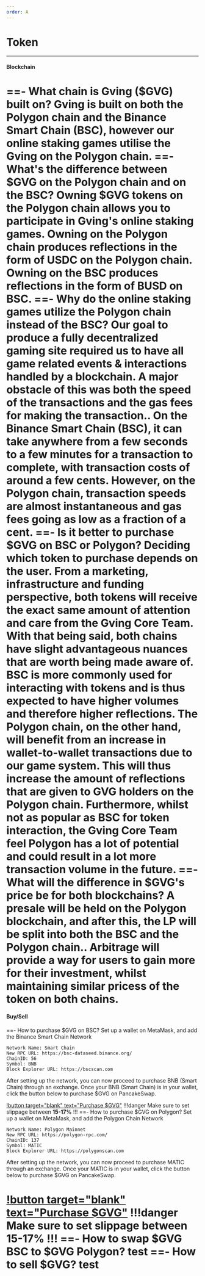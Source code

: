 ```yaml
---
order: A
---
```

# Token
---
#### Blockchain
==- What chain is Gving ($GVG) built on?
Gving is built on both the Polygon chain and the Binance Smart Chain (BSC), however our online staking games utilise the Gving on the Polygon chain.
==- What's the difference between $GVG on the Polygon chain and on the BSC?
Owning $GVG tokens on the Polygon chain allows you to participate in Gving's online staking games. Owning on the Polygon chain produces reflections in the form of USDC on the Polygon chain. Owning on the BSC produces reflections in the form of BUSD on BSC.
==- Why do the online staking games utilize the Polygon chain instead of the BSC?
Our goal to produce a fully decentralized gaming site required us to have all game related events & interactions handled by a blockchain. A major obstacle of this was both the speed of the transactions and the gas fees for making the transaction.. On the Binance Smart Chain (BSC), it can take anywhere from a few seconds to a few minutes for a transaction to complete, with transaction costs of around a few cents. However, on the Polygon chain, transaction speeds are almost instantaneous and gas fees going as low as a fraction of a cent.
==- Is it better to purchase $GVG on BSC or Polygon?
Deciding which token to purchase depends on the user. From a marketing, infrastructure and funding perspective, both tokens will receive the exact same amount of attention and care from the Gving Core Team. With that being said, both chains have slight advantageous nuances that are worth being made aware of. BSC is more commonly used for interacting with tokens and is thus expected to have higher volumes and therefore higher reflections. The Polygon chain, on the other hand, will benefit from an increase in wallet-to-wallet transactions due to our game system. This will thus increase the amount of reflections that are given to GVG holders on the Polygon chain. Furthermore, whilst not as popular as BSC for token interaction, the Gving Core Team feel Polygon has a lot of potential and could result in a lot more transaction volume in the future.
==- What will the difference in $GVG's price be for both blockchains?
A presale will be held on the Polygon blockchain, and after this, the LP will be split into both the BSC and the Polygon chain.. Arbitrage will provide a way for users to gain more for their investment, whilst maintaining similar pricess of the token on both chains.
===
#### Buy/Sell
==- How to purchase $GVG on BSC?
Set up a wallet on MetaMask, and add the Binance Smart Chain Network
```
Network Name: Smart Chain
New RPC URL: https://bsc-dataseed.binance.org/
ChainID: 56
Symbol: BNB
Block Explorer URL: https://bscscan.com
```
After setting up the network, you can now proceed to purchase BNB (Smart Chain) through an exchange. Once your BNB (Smart Chain) is in your wallet, click the button below to purchase $GVG on PancakeSwap.

[!button target="blank" text="Purchase $GVG"](https://pancakeswap.finance/)
!!!danger
Make sure to set slippage between **15-17%**
!!!
==- How to purchase $GVG on Polygon?
Set up a wallet on MetaMask, and add the Polygon Chain Network
```
Network Name: Polygon Mainnet
New RPC URL: https://polygon-rpc.com/
ChainID: 137
Symbol: MATIC
Block Explorer URL: https://polygonscan.com
```
After setting up the network, you can now proceed to purchase MATIC through an exchange. Once your MATIC is in your wallet, click the button below to purchase $GVG on PancakeSwap.

[!button target="blank" text="Purchase $GVG"](https://pancakeswap.finance/)
!!!danger
Make sure to set slippage between **15-17%**
!!!
==- How to swap $GVG BSC to $GVG Polygon?
test
==- How to sell $GVG?
test
===